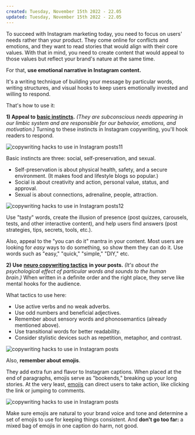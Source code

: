 ```yaml
---
created: Tuesday, November 15th 2022 - 22.05
updated: Tuesday, November 15th 2022 - 22.05
---
```

To succeed with Instagram marketing today, you need to focus on users' needs rather than your product. They come online for conflicts and emotions, and they want to read stories that would align with their core values. With that in mind, you need to create content that would appeal to those values but reflect your brand's nature at the same time.

For that, **use emotional narrative in Instagram content.**

It's a writing technique of building your message by particular words, writing structures, and visual hooks to keep users emotionally invested and willing to respond.

That's how to use it:

**1) Appeal to** [**basic instincts**](https://marketinginsidergroup.com/content-marketing/basic-instinct-makes-people-eat-content/)**.** _(They are subconscious needs appearing in our limbic system and are responsible for our behavior, emotions, and motivation.)_ Turning to these instincts in Instagram copywriting, you'll hook readers to respond.

![copywriting hacks to use in Instagram posts11](https://www.quintly.com/hs-fs/hubfs/Marketing%20/blog-en/2020/January/5%20alternative%20copywriting%20hacks/image12.png?width=901&name=image12.png)

Basic instincts are three: social, self-preservation, and sexual. 

-   Self-preservation is about physical health, safety, and a secure environment. (It makes food and lifestyle blogs so popular.)
-   Social is about creativity and action, personal value, status, and approval.
-   Sexual is about connections, adrenaline, people, attraction.

![copywriting hacks to use in Instagram posts12](https://www.quintly.com/hs-fs/hubfs/Marketing%20/blog-en/2020/January/5%20alternative%20copywriting%20hacks/image11.png?width=841&name=image11.png)

Use "tasty" words, create the illusion of presence (post quizzes, carousels, tests, and other interactive content), and help users find answers (post strategies, tips, secrets, tools, etc.).

Also, appeal to the "you can do it" mantra in your content. Most users are looking for _easy_ ways to do something, so show them they can do it. Use words such as "easy," "quick," "simple," "DIY," etc.

**2) Use** [**neuro copywriting tactics**](https://www.jeffbullas.com/copywriting-hacks/) **in your posts.** _(It's about the psychological effect of particular words and sounds to the human brain.)_ When written in a definite order and the right place, they serve like mental hooks for the audience.

What tactics to use here:

-   Use active verbs and no weak adverbs.
-   Use odd numbers and beneficial adjectives.
-   Remember about sensory words and phonosemantics (already mentioned above).
-   Use transitional words for better readability.
-   Consider stylistic devices such as repetition, metaphor, and contrast.

![copywriting hacks to use in Instagram posts](https://www.quintly.com/hs-fs/hubfs/Marketing%20/blog-en/2020/January/5%20alternative%20copywriting%20hacks/image13.png?width=828&name=image13.png)

Also, **remember about emojis**.

They add extra fun and flavor to Instagram captions. When placed at the end of paragraphs, emojis serve as "bookends," breaking up your long stories. At the very least, [emojis](https://www.quintly.com/blog/instagram-emoji-study) can direct users to take action, like clicking the link or jumping to comments.

![copywriting hacks to use in Instagram posts](https://www.quintly.com/hs-fs/hubfs/Marketing%20/blog-en/2020/January/5%20alternative%20copywriting%20hacks/image6.png?width=833&name=image6.png)

Make sure emojis are natural to your brand voice and tone and determine a set of emojis to use for keeping things consistent. And **don't go too far:** a mixed bag of emojis in one caption do harm, not good.